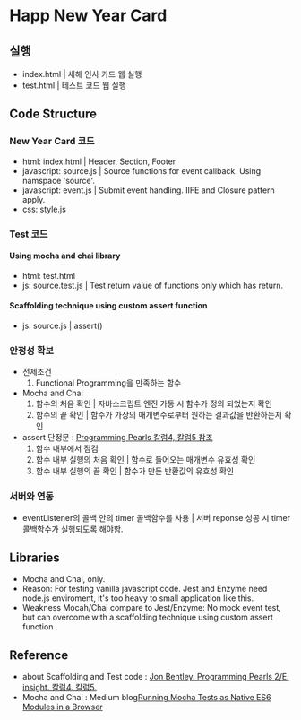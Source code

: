# Happ New Year Card

## 실행
- index.html | 새해 인사 카드 웹 실행
- test.html | 테스트 코드 웹 실행

## Code Structure
### New Year Card 코드
- html: index.html | Header, Section, Footer
- javascript: source.js | Source functions for event callback. Using namspace 'source'.
- javascript: event.js | Submit event handling. IIFE and Closure pattern apply.
- css: style.js

### Test 코드
#### Using mocha and chai library
- html: test.html
- js: source.test.js | Test return value of functions only which has return.

#### Scaffolding technique using custom assert function
- js: source.js | assert()

### 안정성 확보
- 전제조건
  1. Functional Programming을 만족하는 함수
- Mocha and Chai
  1. 함수의 처음 확인 | 자바스크립트 엔진 가동 시 함수가 정의 되었는지 확인
  2. 함수의 끝 확인 | 함수가 가상의 매개변수로부터 원하는 결과값을 반환하는지 확인
- assert 단정문 : [Programming Pearls 칼럼4, 칼럼5 참조](https://ginnyang2.github.io/Programming-Pearls/)
  1. 함수 내부에서 점검
  2. 함수 내부 실행의 처음 확인 | 함수로 들어오는 매개변수 유효성 확인
  3. 함수 내부 실행의 끝 확인 | 함수가 만든 반환값의 유효성 확인

### 서버와 연동
- eventListener의 콜백 안의 timer 콜백함수를 사용 | 서버 reponse 성공 시 timer 콜백함수가 실행되도록 해야함.

## Libraries
- Mocha and Chai, only.
- Reason: For testing vanilla javascript code. Jest and Enzyme need node.js enviroment, it's too heavy to small application like this.
- Weakness Mocah/Chai compare to Jest/Enzyme: No mock event test, but can overcome with a scaffolding technique using custom assert function .

## Reference
- about Scaffolding and Test code : [Jon Bentley. Programming Pearls 2/E. insight. 칼럼4. 칼럼5.](https://ginnyang2.github.io/Programming-Pearls/)
- Mocha and Chai : Medium blog[Running Mocha Tests as Native ES6 Modules in a Browser](https://medium.com/dailyjs/running-mocha-tests-as-native-es6-modules-in-a-browser-882373f2ecb0)
